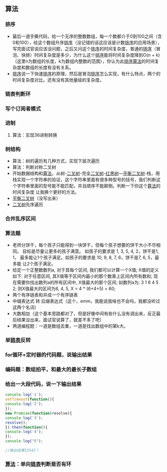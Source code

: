 ## 算法

### 排序

- 最后一道手撕代码，给一个无序的整数数组，每一个数都介于0到100之间（含0和100），给这个数组升序[排序](https://www.yuque.com/jump/super-jump/word?word=排序)（没记错的话这应该是计数[排序](https://www.yuque.com/jump/super-jump/word?word=排序)的应用场景），写完面试官说应该没问题，之后又问这个[排序](https://www.yuque.com/jump/super-jump/word?word=排序)的时间复杂度，普通的[排序](https://www.yuque.com/jump/super-jump/word?word=排序)（冒泡、快排）时间复杂度是多少，为什么这个[排序](https://www.yuque.com/jump/super-jump/word?word=排序)能将时间复杂度降到O(n + k)（这里n为数组的长度，k为数组内整数的范围），你认为此[排序](https://www.yuque.com/jump/super-jump/word?word=排序)[算法](https://www.yuque.com/jump/super-jump/word?word=算法)的时间复杂度和数组的长度有没有关系。
- [排序](https://www.nowcoder.com/jump/super-jump/word?word=排序)说一下快速[排序](https://www.nowcoder.com/jump/super-jump/word?word=排序)的原理，然后是冒泡[排序](https://www.nowcoder.com/jump/super-jump/word?word=排序)怎么实现，有什么特点，两个的时间复杂度对比。还有没有其他量级的复杂度。



### 链表判断环

### 写个订阅者模式 

### 进制

1. 算法：实现36进制转换

### 树结构

- 算法：树的遍历有几种方式，实现下层次遍历
- 算法：判断对称二叉树
- 开始数据结构和[算法](https://www.yuque.com/jump/super-jump/word?word=算法)，从树-[二叉树](https://www.yuque.com/jump/super-jump/word?word=二叉树)-完全[二叉树](https://www.yuque.com/jump/super-jump/word?word=二叉树)-[红黑树](https://www.yuque.com/jump/super-jump/word?word=红黑树)—[平衡二叉树](https://www.yuque.com/jump/super-jump/word?word=平衡二叉树)-栈，用栈实现一个字符串的验证，这个字符串里面有很多种型号的括号，我们判断这个字符串里面的型号能不能匹配，并且顺序不能颠倒。判断一下你这个[算法](https://www.yuque.com/jump/super-jump/word?word=算法)的时间复杂度 让我换个更好的方法。
- [平衡二叉树](https://www.nowcoder.com/jump/super-jump/word?word=平衡二叉树)（没写出来）
- [二叉树](https://www.nowcoder.com/jump/super-jump/word?word=二叉树)先序遍历

### 合并乱序区间

### 算法题

- 老师分饼干，每个孩子只能得到一块饼干，但每个孩子想要的饼干大小不尽相同。 目标是尽量让更多的孩子满意。 如孩子的要求是 1, 3, 5, 4, 2，饼干是1, 1， 最多能让1个孩子满足。如孩子的要求是 10, 9, 8, 7, 6，饼干是7, 6, 5，最多能 让2个孩子满足。
- 给定一个正整数数列a, 对于其每个区间, 我们都可以计算一个X值; X值的定义如下: 对于任意区间, 其X值等于区间内最小的那个数乘上区间内所有数和; 现在需要你找出数列a的所有区间中, X值最大的那个区间; 如数列a为: 3 1 6 4 5 2; 则X值最大的区间为6, 4, 5, X = 4 * (6+4+5) = 60;
- 两个有序链表和并成一个有序链表
- 中缀表达式 转 后缀表达式（这个，emm，我能说我啥也不会吗，我都没听过这两个名词）
- 大数相加（这个基本思路都对了，但是好像中间有些什么没有调出来，反正最后结果没出来，面试官说算了，就差不多了吧） 
- 两道编程题：一道是数组去重，一道是找出数组中的第k大。

### 单[链表](https://www.nowcoder.com/jump/super-jump/word?word=链表)反转

### for循环+定时器的代码题，说输出结果

### 编码题：数组拍平，和最大的最长子数组



### 给出一大段代码，说一下输出结果  

```javascript
console.log('1');  
setTimeout(function(){  
console.log('2');  
});  
new Promise(function(resolve){  
console.log('3');  
resolve();  
}).then(function(){  
console.log('4');  
});  
console.log("5");  
 
//输出结果13542！
```

### [算法](https://www.nowcoder.com/jump/super-jump/word?word=算法)：单向[链表](https://www.nowcoder.com/jump/super-jump/word?word=链表)判断是否有环